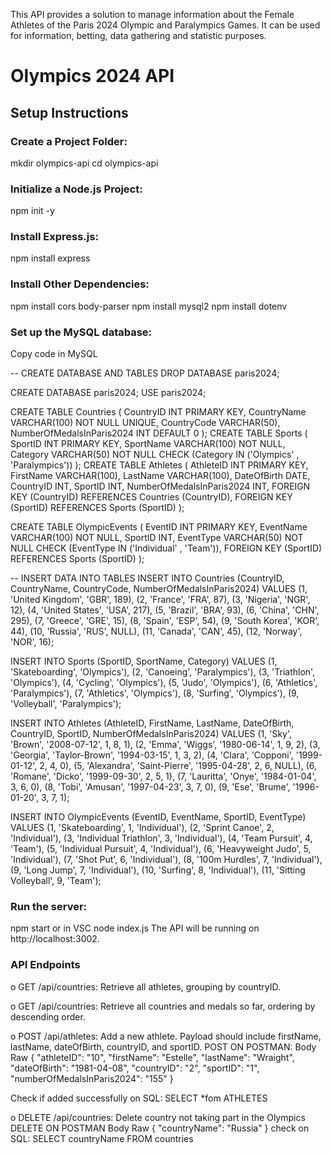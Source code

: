 This API provides a solution to manage information about the Female Athletes of the Paris 2024 Olympic and Paralympics Games. It can be used for information, betting, data gathering and statistic purposes.

# Olympics 2024 API

## Setup Instructions
### Create a Project Folder: 
mkdir olympics-api
cd olympics-api

### Initialize a Node.js Project: 
npm init -y
### Install Express.js: 
npm install express
### Install Other Dependencies: 
npm install cors body-parser
npm install mysql2
npm install dotenv

### Set up the MySQL database:
Copy code in MySQL

-- CREATE DATABASE AND TABLES
DROP DATABASE paris2024;

CREATE DATABASE paris2024;
USE paris2024;

CREATE TABLE Countries (
    CountryID INT PRIMARY KEY,
    CountryName VARCHAR(100) NOT NULL UNIQUE,
    CountryCode VARCHAR(50),
    NumberOfMedalsInParis2024 INT DEFAULT 0
);
CREATE TABLE Sports (
    SportID INT PRIMARY KEY,
    SportName VARCHAR(100) NOT NULL,
    Category VARCHAR(50) NOT NULL CHECK (Category IN ('Olympics' , 'Paralympics'))
);
CREATE TABLE Athletes (
    AthleteID INT PRIMARY KEY,
    FirstName VARCHAR(100),
    LastName VARCHAR(100),
    DateOfBirth DATE,
    CountryID INT,
    SportID INT,
    NumberOfMedalsInParis2024 INT,
    FOREIGN KEY (CountryID)
        REFERENCES Countries (CountryID),
            FOREIGN KEY (SportID)
        REFERENCES Sports (SportID)
);

CREATE TABLE OlympicEvents (
    EventID INT PRIMARY KEY,
    EventName VARCHAR(100) NOT NULL,
    SportID INT,
    EventType VARCHAR(50) NOT NULL CHECK (EventType IN ('Individual' , 'Team')),
    FOREIGN KEY (SportID)
        REFERENCES Sports (SportID)
);

-- INSERT DATA INTO TABLES
INSERT INTO Countries (CountryID, CountryName, CountryCode, NumberOfMedalsInParis2024) VALUES
(1, 'United Kingdom', 'GBR', 189),
(2, 'France', 'FRA', 87),
(3, 'Nigeria', 'NGR', 12),
(4, 'United States', 'USA', 217),
(5, 'Brazil', 'BRA', 93),
(6, 'China', 'CHN', 295),
(7, 'Greece', 'GRE', 15),
(8, 'Spain', 'ESP', 54),
(9, 'South Korea', 'KOR', 44),
(10, 'Russia', 'RUS', NULL),
(11, 'Canada', 'CAN', 45),
(12, 'Norway', 'NOR', 16);

INSERT INTO Sports (SportID, SportName, Category) VALUES
(1, 'Skateboarding', 'Olympics'),
(2, 'Canoeing', 'Paralympics'),
(3, 'Triathlon', 'Olympics'),
(4, 'Cycling', 'Olympics'),
(5, 'Judo', 'Olympics'),
(6, 'Athletics', 'Paralympics'),
(7, 'Athletics', 'Olympics'),
(8, 'Surfing', 'Olympics'),
(9, 'Volleyball', 'Paralympics');

INSERT INTO Athletes (AthleteID, FirstName, LastName, DateOfBirth, CountryID, SportID, NumberOfMedalsInParis2024) VALUES
(1, 'Sky', 'Brown', '2008-07-12', 1, 8, 1),
(2, 'Emma', 'Wiggs', '1980-06-14', 1, 9, 2),
(3, 'Georgia', 'Taylor-Brown', '1994-03-15', 1, 3, 2),
(4, 'Clara', 'Copponi', '1999-01-12', 2, 4, 0),
(5, 'Alexandra', 'Saint-Pierre', '1995-04-28', 2, 6, NULL),
(6, 'Romane', 'Dicko', '1999-09-30', 2, 5, 1),
(7, 'Lauritta', 'Onye', '1984-01-04', 3, 6, 0),
(8, 'Tobi', 'Amusan', '1997-04-23', 3, 7, 0),
(9, 'Ese', 'Brume', '1996-01-20', 3, 7, 1);

INSERT INTO OlympicEvents (EventID, EventName, SportID, EventType) VALUES
(1, 'Skateboarding', 1, 'Individual'),
(2, 'Sprint Canoe', 2, 'Individual'),
(3, 'Individual Triathlon', 3, 'Individual'),
(4, 'Team Pursuit', 4, 'Team'),
(5, 'Individual Pursuit', 4, 'Individual'),
(6, 'Heavyweight Judo', 5, 'Individual'),
(7, 'Shot Put', 6, 'Individual'),
(8, '100m Hurdles', 7, 'Individual'),
(9, 'Long Jump', 7, 'Individual'),
(10, 'Surfing', 8, 'Individual'),
(11, 'Sitting Volleyball', 9, 'Team');



### Run the server: 
npm start or in VSC node index.js
The API will be running on http://localhost:3002.

### API Endpoints
o	GET /api/countries: Retrieve all athletes, grouping by countryID.

o	GET /api/countries: Retrieve all countries and medals so far, ordering by descending order.


o	POST /api/athletes: Add a new athlete. Payload should include firstName, lastName, dateOfBirth, countryID, and sportID.
POST ON POSTMAN: 
Body
Raw
    {
    "athleteID": "10",
    "firstName": "Estelle",
    "lastName": "Wraight",
    "dateOfBirth": "1981-04-08",
    "countryID": "2",
    "sportID": "1",
    "numberOfMedalsInParis2024": "155"
}

Check if added successfully on SQL:
SELECT *fom ATHLETES

o	DELETE /api/countries: Delete country not taking part in the Olympics
DELETE ON POSTMAN
Body
Raw
{
    "countryName": "Russia"
}
check on SQL:
SELECT countryName FROM countries
